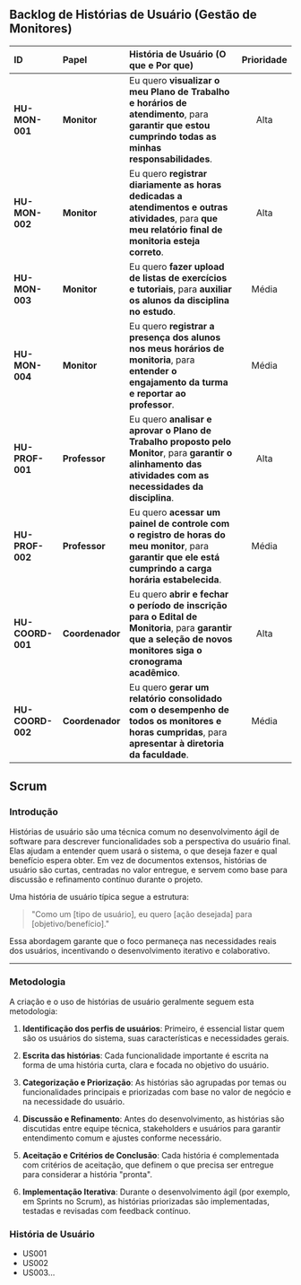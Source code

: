 ## Backlog de Histórias de Usuário (Gestão de Monitores)

| ID | Papel | História de Usuário (O que e Por que) | Prioridade |
|:---|:---|:---|:---:|
| **HU-MON-001** | **Monitor** | Eu quero **visualizar o meu Plano de Trabalho e horários de atendimento**, para **garantir que estou cumprindo todas as minhas responsabilidades**. | Alta |
| **HU-MON-002** | **Monitor** | Eu quero **registrar diariamente as horas dedicadas a atendimentos e outras atividades**, para **que meu relatório final de monitoria esteja correto**. | Alta |
| **HU-MON-003** | **Monitor** | Eu quero **fazer upload de listas de exercícios e tutoriais**, para **auxiliar os alunos da disciplina no estudo**. | Média |
| **HU-MON-004** | **Monitor** | Eu quero **registrar a presença dos alunos nos meus horários de monitoria**, para **entender o engajamento da turma e reportar ao professor**. | Média |
| **HU-PROF-001** | **Professor** | Eu quero **analisar e aprovar o Plano de Trabalho proposto pelo Monitor**, para **garantir o alinhamento das atividades com as necessidades da disciplina**. | Alta |
| **HU-PROF-002** | **Professor** | Eu quero **acessar um painel de controle com o registro de horas do meu monitor**, para **garantir que ele está cumprindo a carga horária estabelecida**. | Média |
| **HU-COORD-001** | **Coordenador** | Eu quero **abrir e fechar o período de inscrição para o Edital de Monitoria**, para **garantir que a seleção de novos monitores siga o cronograma acadêmico**. | Alta |
| **HU-COORD-002** | **Coordenador** | Eu quero **gerar um relatório consolidado com o desempenho de todos os monitores e horas cumpridas**, para **apresentar à diretoria da faculdade**. | Média |

## Scrum

### Introdução

Histórias de usuário são uma técnica comum no desenvolvimento ágil de software para descrever funcionalidades sob a perspectiva do usuário final. Elas ajudam a entender quem usará o sistema, o que deseja fazer e qual benefício espera obter. Em vez de documentos extensos, histórias de usuário são curtas, centradas no valor entregue, e servem como base para discussão e refinamento contínuo durante o projeto.

Uma história de usuário típica segue a estrutura:

> "Como um [tipo de usuário], eu quero [ação desejada] para [objetivo/benefício]."

Essa abordagem garante que o foco permaneça nas necessidades reais dos usuários, incentivando o desenvolvimento iterativo e colaborativo.

---

### Metodologia

A criação e o uso de histórias de usuário geralmente seguem esta metodologia:

1. **Identificação dos perfis de usuários**: Primeiro, é essencial listar quem são os usuários do sistema, suas características e necessidades gerais.

2. **Escrita das histórias**: Cada funcionalidade importante é escrita na forma de uma história curta, clara e focada no objetivo do usuário.

3. **Categorização e Priorização**: As histórias são agrupadas por temas ou funcionalidades principais e priorizadas com base no valor de negócio e na necessidade do usuário.

4. **Discussão e Refinamento**: Antes do desenvolvimento, as histórias são discutidas entre equipe técnica, stakeholders e usuários para garantir entendimento comum e ajustes conforme necessário.

5. **Aceitação e Critérios de Conclusão**: Cada história é complementada com critérios de aceitação, que definem o que precisa ser entregue para considerar a história "pronta".

6. **Implementação Iterativa**: Durante o desenvolvimento ágil (por exemplo, em Sprints no Scrum), as histórias priorizadas são implementadas, testadas e revisadas com feedback contínuo.

### História de Usuário

* US001
* US002
* US003...

